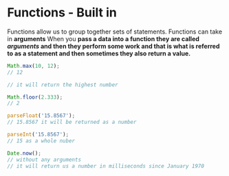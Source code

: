 # Functions - Built in

Functions allow us to group together sets of statements.
Functions can take in **arguments**
When you **pass a data into a function they are called _arguments_ and then they perform some work and that is what is referred to as a statement and then sometimes they also return a value.**

```javascript
Math.max(10, 12);
// 12

// it will return the highest number

Math.floor(2.333);
// 2

parseFloat('15.8567');
// 15.8567 it will be returned as a number

parseInt('15.8567');
// 15 as a whole nuber

Date.now();
// without any arguments
// it will return us a number in milliseconds since January 1970
```


